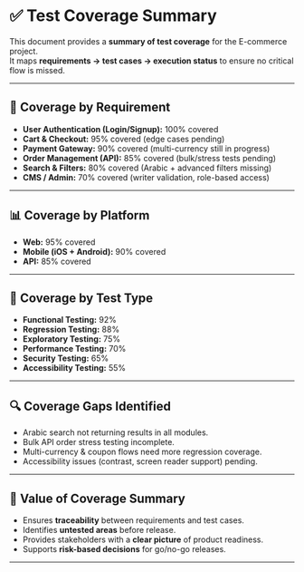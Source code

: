 # ✅ Test Coverage Summary

This document provides a **summary of test coverage** for the E-commerce project.  
It maps **requirements → test cases → execution status** to ensure no critical flow is missed.

---

## 📌 Coverage by Requirement
- **User Authentication (Login/Signup):** 100% covered  
- **Cart & Checkout:** 95% covered (edge cases pending)  
- **Payment Gateway:** 90% covered (multi-currency still in progress)  
- **Order Management (API):** 85% covered (bulk/stress tests pending)  
- **Search & Filters:** 80% covered (Arabic + advanced filters missing)  
- **CMS / Admin:** 70% covered (writer validation, role-based access)  

---

## 📊 Coverage by Platform
- **Web:** 95% covered  
- **Mobile (iOS + Android):** 90% covered  
- **API:** 85% covered  

---

## 📝 Coverage by Test Type
- **Functional Testing:** 92%  
- **Regression Testing:** 88%  
- **Exploratory Testing:** 75%  
- **Performance Testing:** 70%  
- **Security Testing:** 65%  
- **Accessibility Testing:** 55%  

---

## 🔍 Coverage Gaps Identified
- Arabic search not returning results in all modules.  
- Bulk API order stress testing incomplete.  
- Multi-currency & coupon flows need more regression coverage.  
- Accessibility issues (contrast, screen reader support) pending.  

---

## 📌 Value of Coverage Summary
- Ensures **traceability** between requirements and test cases.  
- Identifies **untested areas** before release.  
- Provides stakeholders with a **clear picture** of product readiness.  
- Supports **risk-based decisions** for go/no-go releases.  

---

